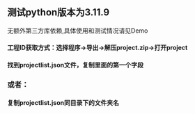 ## 测试python版本为3.11.9
无额外第三方库依赖,具体使用和测试情况请见Demo

#### 工程ID获取方式：选择程序->导出->解压project.zip->打开project
#### 找到projectlist.json文件，复制里面的第一个字段
### 或者：
#### 复制projectlist.json同目录下的文件夹名